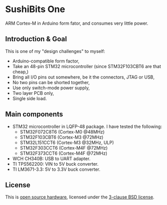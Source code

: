 # SushiBits One

ARM Cortex-M in Arduino form fator, and consumes very little power.

## Introduction & Goal

This is one of my "design challenges" to myself:

*   Arduino-compatible form factor,
*   Take an 48-pin STM32 microcontroller (since STM32F103CBT6 are that cheap,)
*   Bring all I/O pins out somewhere, be it the connectors, JTAG or USB,
*   No two pins can be shorted together,
*   Use only switch-mode power supply,
*   Two layer PCB only,
*   Single side load.

## Main components

*   STM32 microcontroller in LQFP-48 package. I have tested the following:
    *   STM32F072C8T6 (Cortex-M0 @48MHz)
    *   STM32F103CBT6 (Cortex-M3 @72MHz)
    *   STM32L151CCT6 (Cortex-M3 @32MHz, ULP)
    *   STM32F303CCT6 (Cortex-M4F @72MHz)
    *   STM32F373CCT6 (Cortex-M4F @72MHz)
*   WCH CH340B: USB to UART adapter.
*   TI TPS562200: VIN to 5V buck converter.
*   TI LM3671-3.3: 5V to 3.3V buck converter.

## License

This is [open source hardware](http://www.oshwa.org/), licensed under the
[3-clause BSD license](LICENSE.md).
